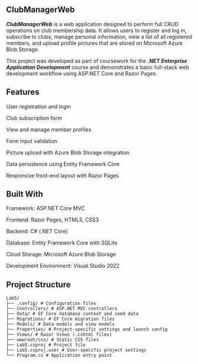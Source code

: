 ## ClubManagerWeb
***ClubManagerWeb*** is a web application designed to perform full CRUD operations on club membership data. It allows users to register and log in, subscribe to clubs, manage personal information, view a list of all registered members, and upload profile pictures that are stored on Microsoft Azure Blob Storage.

This project was developed as part of coursework for the ***.NET Enterprise Application Development*** course and demonstrates a basic full-stack web development workflow using ASP.NET Core and Razor Pages.


## Features
User registration and login

Club subscription form

View and manage member profiles

Form input validation

Picture upload with Azure Blob Storage integration

Data persistence using Entity Framework Core

Responsive front-end layout with Razor Pages


## Built With
Framework: ASP.NET Core MVC

Frontend: Razor Pages, HTML5, CSS3

Backend: C# (.NET Core)

Database: Entity Framework Core with SQLite

Cloud Storage: Microsoft Azure Blob Storage

Development Environment: Visual Studio 2022


## Project Structure
```
Lab5/
├── .config/ # Configuration files
├── Controllers/ # ASP.NET MVC controllers
├── Data/ # EF Core database context and seed data
├── Migrations/ # EF Core migration files
├── Models/ # Data models and view models
├── Properties/ # Project-specific settings and launch config
├── Views/ # Razor Views (.cshtml files)
├── wwwroot/css/ # Static CSS files
├── Lab5.csproj # Project file
├── Lab5.csproj.user # User-specific project settings
└── Program.cs # Application entry point
```

